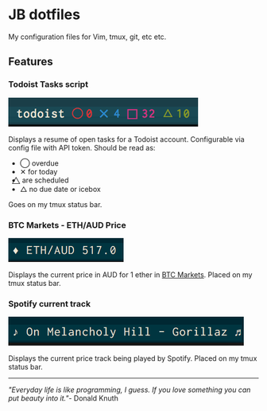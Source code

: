 JB dotfiles
========

My configuration files for Vim, tmux, git, etc etc.

## Features

### Todoist Tasks script

![Todoist Tasks](https://github.com/jorgeborges/dotfiles/blob/master/assets/img/todoist.png)

Displays a resume of open tasks for a Todoist account. Configurable via config file with API token. Should be read as:
* ◯ overdue
* ✕ for today
* ⃤  are scheduled
* △ no due date or icebox

Goes on my tmux status bar.

### BTC Markets - ETH/AUD Price

![ETH/AUD Price](https://github.com/jorgeborges/dotfiles/blob/master/assets/img/btcmarkets_eth_to_aud.png)

Displays the current price in AUD for 1 ether in [BTC Markets](https://www.btcmarkets.net/). Placed on my tmux status bar.

### Spotify current track

![Spotify current track](https://github.com/jorgeborges/dotfiles/blob/master/assets/img/spotify.png)

Displays the current price track being played by Spotify. Placed on my tmux status bar.

---

*"Everyday life is like programming, I guess. If you love something you can put beauty into it."*- Donald Knuth
